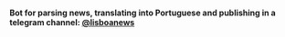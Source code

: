 #### Bot for parsing news, translating into Portuguese and publishing in a telegram channel: [@lisboanews](https://t.me/lisboanews)